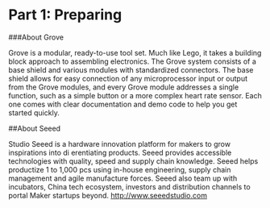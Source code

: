 # Part 1: Preparing

\#\#\#About Grove

Grove is a modular, ready-to-use tool set. Much like Lego, it takes a building block approach  to assembling electronics. The Grove system consists of a base shield and various modules with standardized connectors. The base shield allows for easy connection of any microprocessor input or output from the Grove modules, and every Grove module addresses a single function, such as a simple button or a more complex heart rate sensor. Each one comes with clear documentation and demo code to help you get started quickly.

\#\#About Seeed

StudioSeeed is a hardware innovation platform for makers to grow inspirations intodi erentiating products. Seeed provides accessible technologies with quality, speed and supply chain knowledge. Seeed helps productize 1 to 1,000 pcs using in-house engineering,  supply chain management and agile manufacture forces. Seeed also team up with incubators, China tech ecosystem, investors and distribution channels to portal Maker startups beyond.http://www.seeedstudio.com





